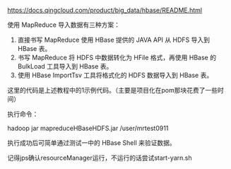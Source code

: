 https://docs.qingcloud.com/product/big_data/hbase/README.html

使用 MapReduce 导入数据有三种方案：
1. 直接书写 MapReduce 使用 HBase 提供的 JAVA API 从 HDFS 导入到 HBase 表。
2. 书写 MapReduce 将 HDFS 中数据转化为 HFile 格式，再使用 HBase 的 BulkLoad 工具导入到 HBase 表。
3. 使用 HBase ImportTsv 工具将格式化的 HDFS 数据导入到 HBase 表。

这里的代码是上述教程中的1示例代码。（主要是项目化在pom那块花费了一些时间）

执行命令：

hadoop jar mapreduceHBaseHDFS.jar  /user/mrtest0911

执行成功后可简单通过测试一中的 HBase Shell 来验证数据。

记得jps确认resourceManager运行，不运行的话尝试start-yarn.sh
